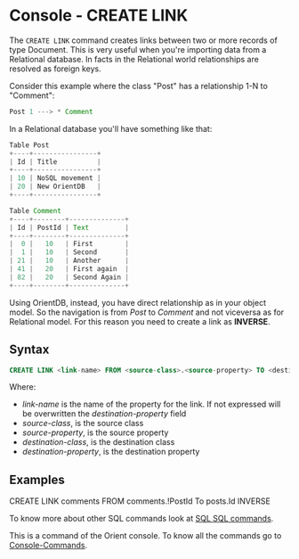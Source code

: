 # Console - CREATE LINK

The `CREATE LINK` command creates links between two or more records of type Document. This is very useful when you're importing data from a Relational database. In facts in the Relational world relationships are resolved as foreign keys.

Consider this example where the class "Post" has a relationship 1-N to "Comment":

```java
Post 1 ---> * Comment
```

In a Relational database you'll have something like that:

```java
Table Post
+----+----------------+
| Id | Title          |
+----+----------------+
| 10 | NoSQL movement |
| 20 | New OrientDB   |
+----+----------------+

Table Comment
+----+--------+--------------+
| Id | PostId | Text         |
+----+--------+--------------+
|  0 |   10   | First        |
|  1 |   10   | Second       |
| 21 |   10   | Another      |
| 41 |   20   | First again  |
| 82 |   20   | Second Again |
+----+--------+--------------+
```

Using OrientDB, instead, you have direct relationship as in your object model. So the navigation is from *Post* to *Comment* and not viceversa as for Relational model. For this reason you need to create a link as **INVERSE**.

## Syntax

```sql
CREATE LINK <link-name> FROM <source-class>.<source-property> TO <destination-class>.<destination-property>
```

Where:
- *link-name* is the name of the property for the link. If not expressed will be overwritten the *destination-property* field
- *source-class*, is the source class
- *source-property*, is the source property
- *destination-class*, is the destination class
- *destination-property*, is the destination property

## Examples

CREATE LINK comments FROM comments.!PostId To posts.Id INVERSE

To know more about other SQL commands look at [SQL SQL commands](INVERSE]}}}.md).

This is a command of the Orient console. To know all the commands go to [Console-Commands](Console-Commands.md).
